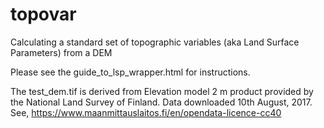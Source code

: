 # topovar
Calculating a standard set of topographic variables (aka Land Surface Parameters) from a DEM

Please see the guide_to_lsp_wrapper.html for instructions. 

The test_dem.tif is derived from Elevation model 2 m product provided by the National Land Survey of Finland. Data downloaded 10th August, 2017.
See, https://www.maanmittauslaitos.fi/en/opendata-licence-cc40

